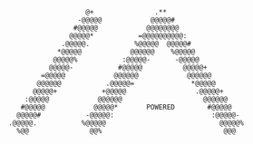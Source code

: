                              @+               .**                            
                           -@@@@@            @@@@@#                          
                          #@@@@@            @@@@@@@@                         
                         @@@@@*           =@@@@@@@@@@:                       
                       .@@@@@.           %@@@@@  @@@@@#                      
                      *@@@@@            @@@@@@    %@@@@@                     
                     @@@@@%           :@@@@@-      -@@@@@                    
                    @@@@@-           #@@@@@          @@@@@+                  
                  =@@@@@            @@@@@@            @@@@@@                 
                 @@@@@@           .@@@@@=              *@@@@@                
                @@@@@+           +@@@@@                 .@@@@@+              
              :@@@@@            @@@@@@                    @@@@@@             
             #@@@@@            @@@@@*       POWERED        #@@@@@            
            @@@@@#           -@@@@@:                        :@@@@@-          
          .@@@@@.           %@@@@@                            @@@@@%         
            %@@               @@%                              @@@           
